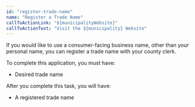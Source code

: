 ```yaml
---
id: "register-trade-name"
name: "Register a Trade Name"
callToActionLink: "${municipalityWebsite}"
callToActionText: "Visit the ${municipality} Website"
---
```


If you would like to use a consumer-facing business name, other than your personal name, you can register a trade name with your county clerk.
        
To complete this application, you must have:
- Desired trade name

After you complete this task, you will have:
- A registered trade name


